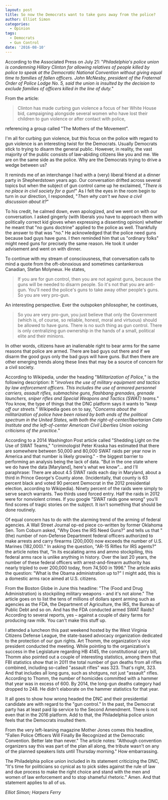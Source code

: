 ```yaml
---
layout: post
title: So now the Democrats want to take guns away from the police?
author: Elliot Simon
categories:
  - Opinion
tags:
  - Democrats
  - Gun Control
date: '2016-08-10'
---
```

According to the Associated Press on July 21: "_Philadelphia's police union is condemning Hillary Clinton for allowing relatives of people killed by police to speak at the Democratic National Convention without giving equal time to families of fallen officers. John McNesby, president of the Fraternal Order of Police Lodge No. 5, said the union is insulted by the decision to exclude families of officers killed in the line of duty._"

From the article: 

> Clinton has made curbing gun violence a focus of her White House bid, campaigning alongside several women who have lost their children to gun violence or after contact with police,

referencing a group called "The Mothers of the Movement".
<!--more-->
I'm all for curbing gun violence, but this focus on the police with regard to gun violence is an interesting twist for the Democrats. Usually Democrats stick to trying to disarm the general public. However, in reality, the vast majority of the public consists of law-abiding citizens like you and me. We are on the same side as the police. Why are the Democrats trying to drive a wedge between us?

It reminds me of an interchange I had with a (very) liberal friend at a dinner party in Shepherdstown years ago. Our conversation drifted across several topics but when the subject of gun control came up he exclaimed, "_There is no place in civil society for a gun!_" As I felt the eyes in the room begin to turn in our direction, I responded, "_Then why can't we have a civil discussion about it?_"

To his credit, he calmed down, even apologized, and we went on with our conversation.  I asked gingerly (with liberals you have to approach them with politically correct kid gloves when expressing a dissenting opinion) whether he meant that "no guns doctrine" applied to the police as well. Thankfully the answer to that was "no." He acknowledged that the police need guns because bad guys have guns. I then reminded him that us "ordinary folks" might need guns for precisely the same reason. He took it under advisement and went on with dinner.

To continue with my stream of consciousness, that conversation calls to mind a quote from the oft-obnoxious and sometimes cantankerous Canadian, Stefan Molyneux. He states, 

> If you are for gun control, then you are not against guns, because the guns will be needed to disarm people. So it's not that you are anti-gun. You'll need the police's guns to take away other people's guns. So you are very pro-gun.

An interesting perspective.  Ever the outspoken philosopher, he continues, 

> So you are very pro-gun, you just believe that only the Government (which is, of course, so reliable, honest, moral and virtuous) should be allowed to have guns. There is no such thing as gun control. There is only centralizing gun ownership in the hands of a small, political elite and their minions.

In other words, citizens have an inalienable right to bear arms for the same reasons that police are armed. There are bad guys out there and if we disarm the good guys only the bad guys will have guns. But then there are other emerging trends along these lines that may be a source of concern for a civil society.

According to Wikipedia, under the heading "_Militarization of Police,_" is the following description: It "_involves the use of military equipment and tactics by law enforcement officers. This includes the use of armored personnel carriers, assault rifles, submachine guns, flashbang grenades, grenade launchers, sniper rifles and Special Weapons and Tactics (SWAT) teams._" You know, the type of things that the DNC platform says it wants to "_keep off our streets._" Wikipedia goes on to say, "_Concerns about the militarization of police have been raised by both ends of the political spectrum in the United States, with both the right-of-center/libertarian Cato Institute and the left-of-center American Civil Liberties Union voicing criticisms of the practice._"

According to a 2014 Washington Post article called "Shedding Light on the Use of SWAT Teams," "criminologist Peter Kraska has estimated that there are somewhere between 50,000 and 80,000 SWAT raids per year now in America and that number is likely growing." - the biggest barrier to performing an analysis being the lack of data.  "But in the one state where we do have the data [Maryland], here's what we know"... and I'll paraphrase: There are about 4.5 SWAT raids each day in Maryland, about a third in Prince George's County alone. (Incidentally, that county is 63 percent black and voted 90 percent Democrat in the 2012 presidential election, according to Wikipedia). Ninety percent of the raids were simply to serve search warrants. Two thirds used forced entry.  Half the raids in 2012 were for nonviolent crimes. If you google "SWAT raids gone wrong" you'll find scores of tragic stories on the subject. It isn't something that should be done routinely.
  
Of equal concern has to do with the alarming trend of the arming of federal agencies.  A Wall Street Journal op-ed piece co-written by former Oklahoma Sen. Tom Coburn asked, "Why Does the IRS Need Guns?" and tells us that "(the) number of non-Defense Department federal officers authorized to make arrests and carry firearms (200,000) now exceeds the number of U.S. Marines (182,000)." In asking the question, "AR-15 Rifles for IRS agents?" the article notes that, "In its escalating arms and ammo stockpiling, this federal arms race is unlike anything in history. Over the last 20 years, the number of these federal officers with arrest-and-firearm authority has nearly tripled to over 200,000 today, from 74,500 in 1996." The article asks the question: "What is the Obama administration up to?" I might add, this is a domestic arms race aimed at U.S. citizens.
  
From the Boston Globe in June this headline: "The (Food and Drug Administration) is stockpiling military weapons - and it's not alone." The article goes on to list the tens of millions of dollars spent arming such as agencies as the FDA, the Department of Agriculture, the IRS, the Bureau of Public Debt and so on. And has the FDA conducted armed SWAT Raids? According to several reports, yes – against a couple of dairy farms for producing raw milk. You can't make this stuff up.
  
I attended a luncheon this past weekend hosted by the West Virginia Citizens Defense League, the state-based advocacy organization dedicated to the protection of our gun rights. Art Thomm, the organization's vice president conducted the meeting. While pointing to the organization's success in the Legislature regarding HB 4145, the constitutional carry bill, Thomm also pointed out a couple of interesting statistics, among them that FBI statistics show that in 2011 the total number of gun deaths from all rifles combined, including so-called "assault rifles" was 323. That's right, 323. And that includes all long guns, such as shotguns, not just "assault" rifles. According to Thomm, the number of homicides committed with a hammer that year was in excess of 600. By 2014, the long-gun deaths category had dropped to 248. He didn't elaborate on the hammer statistics for that year.
  
It all goes to show how wrong headed the DNC and their presidential candidate are with regard to the "gun control." In the past, the Democrat party has at least paid lip service to the Second Amendment. There is not even that in the 2016 platform. Add to that, the Philadelphia police union feels that the Democrats insulted them.
  
From the very left-leaning magazine Mother Jones comes this headline, "Fallen Police Officers Will Finally Be Recognized at the Democratic Convention. Better late than never." The article notes: "Although convention organizers say this was part of the plan all along, the tribute wasn't on any of the planned speakers lists until Thursday morning."  How embarrassing.
    
The Philadelphia police union included in its statement criticizing the DNC, "It's time for politicians so cynical as to pick sides against the rule of law and due process to make the right choice and stand with the men and women of law enforcement and to stop shameful rhetoric." Amen. And that statement applies to all of us.
 
_Elliot Simon; Harpers Ferry_
